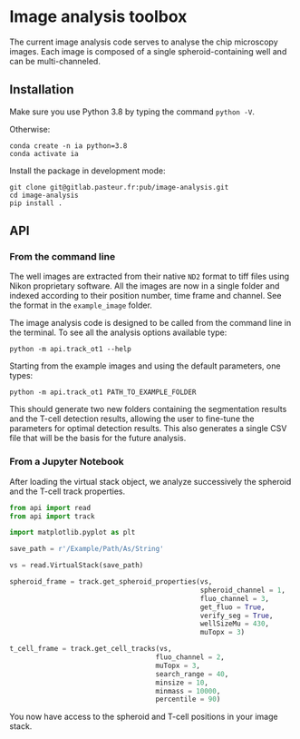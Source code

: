# Image analysis toolbox

The current image analysis code serves to analyse the chip microscopy images. Each image is composed of a single spheroid-containing well and can be multi-channeled.

## Installation

Make sure you use Python 3.8 by typing the command `python -V`.

Otherwise:

```
conda create -n ia python=3.8
conda activate ia
```

Install the package in development mode:

```
git clone git@gitlab.pasteur.fr:pub/image-analysis.git
cd image-analysis
pip install .
```

## API

### From the command line

The well images are extracted from their native `ND2` format to tiff files using Nikon proprietary software. All the images are now in a single folder and indexed according to their position number, time frame and channel. See the format in the `example_image` folder.

The image analysis code is designed to be called from the command line in the terminal. To see all the analysis options available type:

```
python -m api.track_ot1 --help

```

Starting from the example images and using the default parameters, one types:


```
python -m api.track_ot1 PATH_TO_EXAMPLE_FOLDER

```

This should generate two new folders containing the segmentation results and the T-cell detection results, allowing the user to fine-tune the parameters for optimal detection results. This also generates a single CSV file that will be the basis for the future analysis.

### From a Jupyter Notebook


After loading the virtual stack object, we analyze successively the spheroid 
and the T-cell track properties.

```python
from api import read
from api import track

import matplotlib.pyplot as plt

save_path = r'/Example/Path/As/String'

vs = read.VirtualStack(save_path)

spheroid_frame = track.get_spheroid_properties(vs,
                                               spheroid_channel = 1, 
                                               fluo_channel = 3, 
                                               get_fluo = True, 
                                               verify_seg = True,
                                               wellSizeMu = 430,
                                               muTopx = 3)

t_cell_frame = track.get_cell_tracks(vs,
                                    fluo_channel = 2,
                                    muTopx = 3,
                                    search_range = 40,
                                    minsize = 10,
                                    minmass = 10000,
                                    percentile = 90)
```

You now have access to the spheroid and T-cell positions in your image stack.